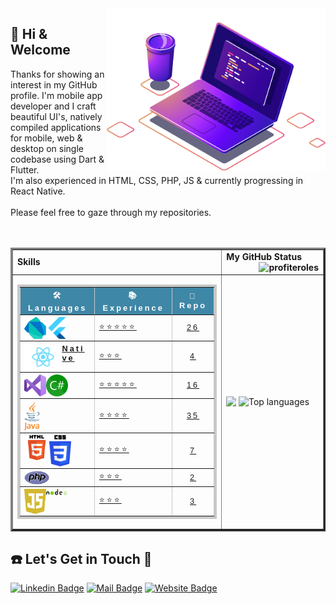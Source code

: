 
<img align="right" src="image/compPic.png" width="350"/>

  ## 👋 Hi & Welcome 
  <p>Thanks for showing an interest in my GitHub profile.
  I'm mobile app developer and I craft beautiful UI's, natively compiled applications for mobile, web & desktop on single codebase using Dart & Flutter. <br>I'm also experienced in HTML, CSS, PHP, JS & currently progressing in React Native.<br><br>Please feel free to gaze through my repositories.<br><br><br></p>
<table border="3">
 <tr>
    <td><b>Skills</b></td>
    <td><b> My GitHub Status<img align="right" src="https://komarev.com/ghpvc/?username=profiteroles&label=Views&color=lightgrey&style=plastic" alt="profiteroles"/></b></td>
 </tr>
 <tr>
    <td>
      <table style="border-collapse: collapse;
            border: 4px solid rgb(200, 200, 200);
            letter-spacing: 3px;
            font-family: sans-serif;
            font-size: .8rem;" cellpadding="10" border="3" width="100%">
                <thead style="background-color: #3f87a6;
                color: #fff;">
            <tr>
                <th scope="col">🛠 Languages</th>
                <th scope="col">📚 Experience</th>
                <th scope="col">📂 Repo</th>
            </tr>
            </thead>
            <tbody>
                <tr>
                    <th scope="row" align="left">
                     <a href="https://github.com/profiteroles/All-My-Flutter-Apps"><img align="left" alt=“Dart” width="35px" src="image/dart-icon.svg"/></a>
                     <a href="https://github.com/profiteroles/All-My-Flutter-Apps"><img align="left" alt=“Flutter” width="35px" src="image/flutter-icon.svg"/></a>
                    </th>
                    <td><a href="https://github.com/profiteroles/All-My-Flutter-Apps">⭐⭐⭐⭐⭐</a></td>
                    <td align="center"><a href="https://github.com/profiteroles/All-My-Flutter-Apps">26</a></td>
                </tr>
                <tr>
                    <th scope="row" align="left">
                        <a href="https://github.com/profiteroles/All-My-React-Native-Apps">
                          <img align="left" alt=“React_Native” width="60px" src="image/react-icon.png"/>
                        Native</a></th>
                    <td><a href="https://github.com/profiteroles/All-My-React-Native-Apps">⭐⭐⭐</a></td>
                    <td align="center"><a href="https://github.com/profiteroles/All-My-React-Native-Apps">4</a></td>
                </tr>
                <tr>
                    <th scope="row" align="left">
                        <a href="https://github.com/profiteroles/All-My-.Net-Application">
                      <img align="left" alt=“Visual_Studio” width="35px" src="image/vs-icon.svg"/></a>
                        <a href="https://github.com/profiteroles/All-My-.Net-Application">
                      <img align="left" alt=“C#” width="35px" src="image/c-icon.png"/></a>
                    </th>
                    <td><a href="https://github.com/profiteroles/All-My-.Net-Application">⭐⭐⭐⭐⭐</a></td>
                    <td align="center"><a href="https://github.com/profiteroles/All-My-.Net-Application">16</a></td>
                </tr>
                <tr>
                    <th scope="row" align="left">
                       <a href="https://github.com/profiteroles/All-My-Java-Applications">
                          <img align="left" alt=“Java” width="25px" src="image/java-icon.svg" />
                       </a>
                        </th>
                    <td><a href="https://github.com/profiteroles/All-My-Java-Applications">⭐⭐⭐⭐</a></td>
                    <td align="center"><a href="https://github.com/profiteroles/All-My-Java-Applications">35</a></td>
                </tr>
                <tr>
                    <th scope="row" align="left">
                        <a href="https://github.com/profiteroles/All-My-Web-PHP-JavaScript-HTML-CSS">
                      <img align="left" alt=“HTML” width="40px" src="image/html5-icon.svg" /></a>
                        <a href="https://github.com/profiteroles/All-My-Web-PHP-JavaScript-HTML-CSS">
                      <img align="left" alt=“CSS” width="35px" src="image/css3-icon.svg" /></a>
                    </th>
                    <td><a href="https://github.com/profiteroles/All-My-Web-PHP-JavaScript-HTML-CSS">⭐⭐⭐⭐</a></td>
                    <td align="center"><a href="https://github.com/profiteroles/All-My-Web-PHP-JavaScript-HTML-CSS">7</a></td>
                </tr>
                <tr>
                    <th scope="row" align="left">
                        <a href="https://github.com/profiteroles/All-My-Web-PHP-JavaScript-HTML-CSS">
                      <img align="left" alt=“php” width="40px" src="image/php-icon.svg"/></a>
                    </th>
                    <td><a href="https://github.com/profiteroles/All-My-Web-PHP-JavaScript-HTML-CSS">⭐⭐⭐</a></td>
                    <td align="center"><a href="https://github.com/profiteroles/All-My-Web-PHP-JavaScript-HTML-CSS">2</a></td>
                </tr>
                <tr>
                    <th scope="row" align="left">
                        <a href="https://github.com/profiteroles/All-My-Web-PHP-JavaScript-HTML-CSS">
                      <img align="left" alt=JavaScript width="35px" src="image/js-icon.png"/></a>
                      <a href="https://github.com/profiteroles/All-My-Web-PHP-JavaScript-HTML-CSS">
                      <img align="left" alt=NodeJS width="35px" src="image/node-icon.png"/></a>
                    </th>
                    <td><a href="https://github.com/profiteroles/All-My-Web-PHP-JavaScript-HTML-CSS">⭐⭐⭐</a></td>
                    <td align="center"><a href="https://github.com/profiteroles/All-My-Web-PHP-JavaScript-HTML-CSS">3</a></td>
                </tr>
            </tbody>
            </table></td>
    <td>
        <img align="top" width="500px" src="https://github-readme-stats.vercel.app/api?username=profiteroles&show_icons=true&hide_border=true&theme=dracula">
        <img alt="Top languages" width="500px" src="https://github-readme-stats.vercel.app/api/top-langs/?username=profiteroles&layout=compact&hide_border=true&theme=dracula" />
    </td>
 </tr>
</table>

 ## ☎️ Let's Get in Touch 📧

[![Linkedin Badge](https://img.shields.io/badge/linkedin-%230077B5.svg?&style=for-the-badge&logo=linkedin&logoColor=white)](https://www.linkedin.com/in/profiterol/)
[![Mail Badge](https://img.shields.io/badge/email-c14438?style=for-the-badge&logo=Gmail&logoColor=white&link=mailto:erollooper@gmail.com)](mailto:erollooper@gmail.com)
[![Website Badge](https://img.shields.io/badge/web%20site-1DA1F2?style=for-the-badge&logo=webflow&logoColor=white)](https://www.uniqapp.store)

